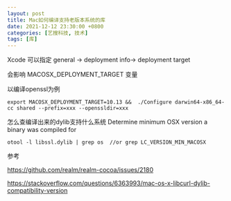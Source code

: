 ```yaml
---
layout: post
title: Mac如何编译支持老版本系统的库
date: 2021-12-12 23:30:00 +0800
categories: [艺搜科技, 技术]
tags: [库]
---
```

Xcode 可以指定 general -> deployment info-> deployment target

会影响 MACOSX_DEPLOYMENT_TARGET 变量

以编译openssl为例

```
export MACOSX_DEPLOYMENT_TARGET=10.13 &&  ./Configure darwin64-x86_64-cc shared --prefix=xxx --openssldir=xxx 
```

怎么查编译出来的dylib支持什么系统 Determine minimum OSX version a binary was compiled for

```
otool -l libssl.dylib | grep os  //or grep LC_VERSION_MIN_MACOSX
```

参考

https://github.com/realm/realm-cocoa/issues/2180

https://stackoverflow.com/questions/6363993/mac-os-x-libcurl-dylib-compatibility-version

